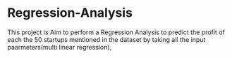 # Regression-Analysis
This project is Aim to perform a Regression Analysis to predict the profit of each the 50 startups mentioned in the dataset by taking all the input paarmeters(multi linear regression),

